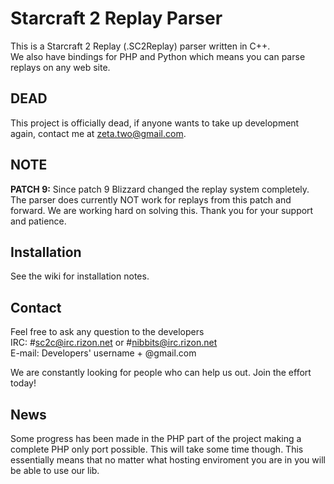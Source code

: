 # Starcraft 2 Replay Parser #
This is a Starcraft 2 Replay (.SC2Replay) parser written in C++.<br />
We also have bindings for PHP and Python which means you can parse replays on any web site.<br />

## DEAD ##
This project is officially dead, if anyone wants to take up development again, contact me at zeta.two@gmail.com.

## NOTE ##

**PATCH 9:** Since patch 9 Blizzard changed the replay system completely. The parser does currently NOT work for replays from this patch and forward. We are working hard on solving this. Thank you for your support and patience.

## Installation ##
See the wiki for installation notes.

## Contact ##
Feel free to ask any question to the developers<br />
IRC: #sc2c@irc.rizon.net or #nibbits@irc.rizon.net<br />
E-mail: Developers' username + @gmail.com

We are constantly looking for people who can help us out. Join the effort today!

## News ##
Some progress has been made in the PHP part of the project making a complete PHP only port possible. This will take some time though. This essentially means that no matter what hosting enviroment you are in you will be able to use our lib.